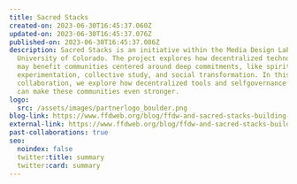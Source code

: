 ```yaml
---
title: Sacred Stacks
created-on: 2023-06-30T16:45:37.060Z
updated-on: 2023-06-30T16:45:37.076Z
published-on: 2023-06-30T16:45:37.086Z
description: Sacred Stacks is an initiative within the Media Design Lab at the
  University of Colorado. The project explores how decentralized technologies
  may benefit communities centered around deep commitments, like spiritual
  experimentation, collective study, and social transformation. In this
  collaboration, we explore how decentralized tools and selfgovernance practices
  can make these communities even stronger.
logo:
  src: /assets/images/partnerlogo_boulder.png
blog-link: https://www.ffdweb.org/blog/ffdw-and-sacred-stacks-building-community-with-decentralized-tools/
external-link: https://www.ffdweb.org/blog/ffdw-and-sacred-stacks-building-community-with-decentralized-tools/
past-collaborations: true
seo:
  noindex: false
  twitter:title: summary
  twitter:card: summary
---
```

